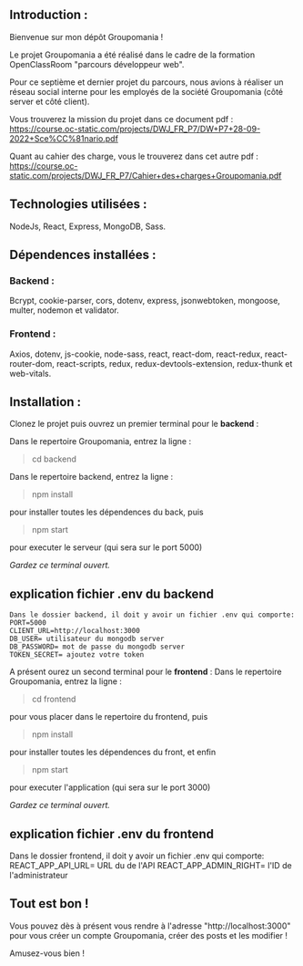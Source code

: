 

## Introduction :


 Bienvenue sur mon dépôt Groupomania !
 
 Le projet Groupomania a été réalisé dans le cadre de la formation OpenClassRoom "parcours développeur web".
 
 Pour ce septième et dernier projet du parcours, nous avions à réaliser un réseau social interne pour les employés de la société Groupomania (côté server et côté client).
 
 Vous trouverez la mission du projet dans ce document pdf :
 https://course.oc-static.com/projects/DWJ_FR_P7/DW+P7+28-09-2022+Sce%CC%81nario.pdf
 
 Quant au cahier des charge, vous le trouverez dans cet autre pdf :
 https://course.oc-static.com/projects/DWJ_FR_P7/Cahier+des+charges+Groupomania.pdf
 
 
 ## Technologies utilisées :
 NodeJs, React, Express, MongoDB, Sass.
 
 
 ## Dépendences installées :
 ### Backend :
 Bcrypt, cookie-parser, cors, dotenv, express, jsonwebtoken, mongoose, multer, nodemon et validator.
 ### Frontend :
 Axios, dotenv, js-cookie, node-sass, react, react-dom, react-redux, react-router-dom, react-scripts, redux, redux-devtools-extension, redux-thunk et web-vitals.
 
 
 ## Installation :
 Clonez le projet puis ouvrez un premier terminal pour le **backend** :

Dans le repertoire Groupomania, entrez la ligne : 
 >cd backend
 
 Dans le repertoire backend, entrez la ligne : 
 >npm install
 
 pour installer toutes les dépendences du back,
 puis 
 >npm start
 
 pour executer le serveur (qui sera sur le port 5000)

*Gardez ce terminal ouvert.*

 ## explication fichier .env du backend

    Dans le dossier backend, il doit y avoir un fichier .env qui comporte:
    PORT=5000
    CLIENT_URL=http://localhost:3000
    DB_USER= utilisateur du mongodb server
    DB_PASSWORD= mot de passe du mongodb server
    TOKEN_SECRET= ajoutez votre token
 
 A présent ourez un second terminal pour le **frontend** :
 Dans le repertoire Groupomania, entrez la ligne : 
 >cd frontend
 
 pour vous placer dans le repertoire du frontend, puis
 >npm install
 
 pour installer toutes les dépendences du front,
 et enfin
  >npm start

 pour executer l'application (qui sera sur le port 3000)
 
 *Gardez ce terminal ouvert.*
 
 ## explication fichier .env du frontend
 Dans le dossier frontend, il doit y avoir un fichier .env qui comporte:
    REACT_APP_API_URL= URL du de l'API
    REACT_APP_ADMIN_RIGHT= l'ID de l'administrateur
 
 ## Tout est bon ! 
 Vous pouvez dès à présent vous rendre à l'adresse "http://localhost:3000" 
 pour vous créer un compte Groupomania, créer des posts et les modifier !
 
 Amusez-vous bien !
